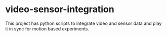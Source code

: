 # video-sensor-integration
This project has python scripts to integrate video and sensor data and play it in sync for motion based experiments.
